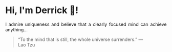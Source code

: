 # Hi, I'm Derrick 👋!
<p align="justify">I admire uniqueness and believe that a clearly focused mind can achieve anything...</p> 
<!-- #quote-start -->
<blockquote>&ldquo;To the mind that is still, the whole universe surrenders.&rdquo; &mdash; <footer>Lao Tzu</footer></blockquote>
<!-- #quote-end -->
